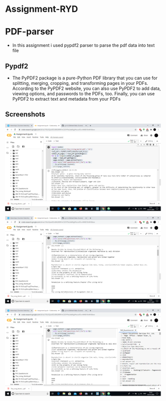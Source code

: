 # Assignment-RYD
# PDF-parser
 - In this assignment i used pypdf2 parser to parse the pdf data into text file
 ## Pypdf2
  - The PyPDF2 package is a pure-Python PDF library that you can use for splitting, merging, cropping, and transforming pages in your PDFs. According to the PyPDF2 website, you can also use PyPDF2 to add data, viewing options, and passwords to the PDFs, too. Finally, you can use PyPDF2 to extract text and metadata from your PDFs
## Screenshots
 ![code](https://github.com/g-m-b/Assignment-RYD/blob/master/Screenshot%20(3).png)
 
 ![output](https://github.com/g-m-b/Assignment-RYD/blob/master/Screenshot%20(5).png)
 
 ![outputfile](https://github.com/g-m-b/Assignment-RYD/blob/master/Screenshot%20(6).png)
